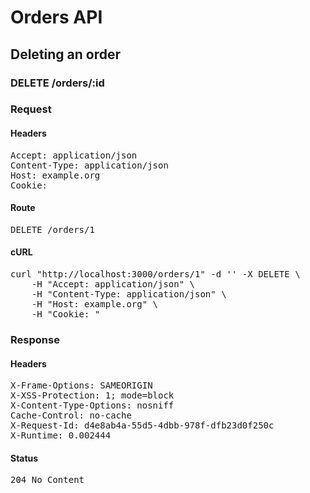 # Orders API

## Deleting an order

### DELETE /orders/:id
### Request

#### Headers

<pre>Accept: application/json
Content-Type: application/json
Host: example.org
Cookie: </pre>

#### Route

<pre>DELETE /orders/1</pre>

#### cURL

<pre class="request">curl &quot;http://localhost:3000/orders/1&quot; -d &#39;&#39; -X DELETE \
	-H &quot;Accept: application/json&quot; \
	-H &quot;Content-Type: application/json&quot; \
	-H &quot;Host: example.org&quot; \
	-H &quot;Cookie: &quot;</pre>

### Response

#### Headers

<pre>X-Frame-Options: SAMEORIGIN
X-XSS-Protection: 1; mode=block
X-Content-Type-Options: nosniff
Cache-Control: no-cache
X-Request-Id: d4e8ab4a-55d5-4dbb-978f-dfb23d0f250c
X-Runtime: 0.002444</pre>

#### Status

<pre>204 No Content</pre>

